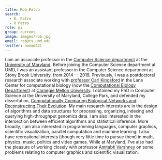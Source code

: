 ```yaml
---
title: Rob Patro
search:
  - R. Patro
  - R Patro
role: pi
group: current
image: images/rob.jpg
email: rob@cs.umd.edu
twitter: nomad421
---
```


I am an associate professor in the [Computer Science department](http://www.cs.umd.edu) at the [University of Maryland](http://www.umd.edu). Before joining the Computer Science department at UMD, I was an assistant professor in the Computer Science department at Stony Brook University, from 2014 — 2019. Previously, I was a postdoctoral research associate working with [professor Carl Kingsford](http://kingsfordlab.cbd.cmu.edu/) in the Lane Center for computational biology (now the [Computational Biology Department](http://www.cbd.cmu.edu/)) at [Carnegie Mellon University](www.cmu.edu). I obtained my PhD in Computer Science at the University of Maryland, College Park, and defended my dissertation, [Computationally Comparing Biological Networks and Reconstructing Their Evolution](http://www.robpatro.com/newsite/documents/dissertation.pdf). My main research interests are in the design of algorithms and data structures for processing, organizing, indexing and querying high-throughput genomics data. I am also interested in the intersection between efficient algorithms and statistical inference. More broadly, I am also interested in programming languages, computer graphics, scientific visualization, parallel computation and machine learning. I also have recreational interests (though very little time to pursue them) in math, physics, music, politics and video games. While at Maryland, I've also had the pleasure of working closely with professor [Amitabh Varshney](https://www.cs.umd.edu/~varshney/) on some problems relating to computer graphics and scientific visualization.
